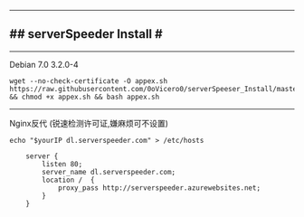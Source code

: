 -----------------------------   
#\#  serverSpeeder Install  \#                           
-----------------------------      
----------------------------- 
Debian 7.0  3.2.0-4
```
wget --no-check-certificate -O appex.sh https://raw.githubusercontent.com/0oVicero0/serverSpeeser_Install/master/appex.sh && chmod +x appex.sh && bash appex.sh
```
----------------------------- 
Nginx反代 (锐速检测许可证,嫌麻烦可不设置)
```
echo "$yourIP dl.serverspeeder.com" > /etc/hosts
```
```
	server {
		listen 80;
		server_name dl.serverspeeder.com;
		location /  {
			proxy_pass http://serverspeeder.azurewebsites.net;
		}
	}
```
